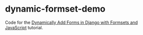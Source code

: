 # dynamic-formset-demo
Code for the [Dynamically Add Forms in Django with Formsets and JavaScript](https://www.brennantymrak.com/articles/django-dynamic-formsets-javascript.html) tutorial.

